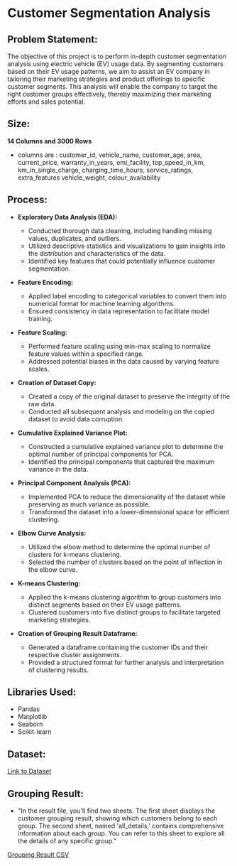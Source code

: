 # Customer Segmentation Analysis

## Problem Statement:
The objective of this project is to perform in-depth customer segmentation analysis using electric vehicle (EV) usage data. By segmenting customers based on their EV usage patterns, we aim to assist an EV company in tailoring their marketing strategies and product offerings to specific customer segments. This analysis will enable the company to target the right customer groups effectively, thereby maximizing their marketing efforts and sales potential.

## Size:
**14 Columns and 3000 Rows**
- columns are : customer_id, vehicle_name, customer_age, area, current_price, warranty_in_years, emi_facility, top_speed_in_km, km_in_single_charge, charging_time_hours, service_ratings, extra_features	vehicle_weight, colour_availability

## Process:
* **Exploratory Data Analysis (EDA):**
    - Conducted thorough data cleaning, including handling missing values, duplicates, and outliers.
    - Utilized descriptive statistics and visualizations to gain insights into the distribution and characteristics of the data.
    - Identified key features that could potentially influence customer segmentation.

* **Feature Encoding:**
    - Applied label encoding to categorical variables to convert them into numerical format for machine learning algorithms.
    - Ensured consistency in data representation to facilitate model training.

* **Feature Scaling:**
    - Performed feature scaling using min-max scaling to normalize feature values within a specified range.
    - Addressed potential biases in the data caused by varying feature scales.

* **Creation of Dataset Copy:**
    - Created a copy of the original dataset to preserve the integrity of the raw data.
    - Conducted all subsequent analysis and modeling on the copied dataset to avoid data corruption.

* **Cumulative Explained Variance Plot:**
    - Constructed a cumulative explained variance plot to determine the optimal number of principal components for PCA.
    - Identified the principal components that captured the maximum variance in the data.

* **Principal Component Analysis (PCA):**
    - Implemented PCA to reduce the dimensionality of the dataset while preserving as much variance as possible.
    - Transformed the dataset into a lower-dimensional space for efficient clustering.

* **Elbow Curve Analysis:**
    - Utilized the elbow method to determine the optimal number of clusters for k-means clustering.
    - Selected the number of clusters based on the point of inflection in the elbow curve.

* **K-means Clustering:**
    - Applied the k-means clustering algorithm to group customers into distinct segments based on their EV usage patterns.
    - Clustered customers into five distinct groups to facilitate targeted marketing strategies.

* **Creation of Grouping Result Dataframe:**
    - Generated a dataframe containing the customer IDs and their respective cluster assignments.
    - Provided a structured format for further analysis and interpretation of clustering results.

## Libraries Used:
- Pandas
- Matplotlib
- Seaborn
- Scikit-learn

## Dataset:
[Link to Dataset](https://drive.google.com/file/d/1voLYdHPzdoOsezm3pqiSM29eilMaO9RH/view?usp=sharing)

## Grouping Result:
- "In the result file, you'll find two sheets. The first sheet displays the customer grouping result, showing which customers belong to each group. The second sheet, named 'all_details,' contains comprehensive information about each group. You can refer to this sheet to explore all the details of any specific group."
  
[Grouping Result CSV](https://docs.google.com/spreadsheets/d/1LNCLVU-CVDdbnesaRc3QmGlntIsAlHma/edit?usp=sharing&ouid=101082540720314963908&rtpof=true&sd=true)

